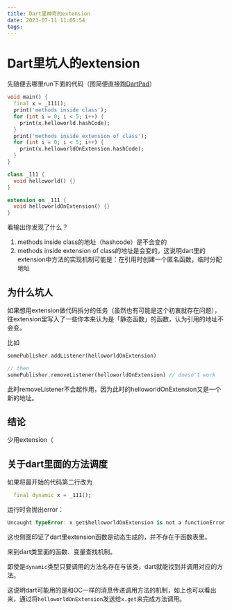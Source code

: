 ```yaml
---
title: Dart里神奇的extension
date: 2023-07-11 11:05:54
tags:
---
```


# Dart里坑人的extension

先随便去哪里run下面的代码（图简便直接跑[DartPad](https://dartpad.cn/)）

```dart
void main() {
  final x = _111();
  print('methods inside class');
  for (int i = 0; i < 5; i++) {
    print(x.helloworld.hashCode);
  }
  print('methods inside extension of class');
  for (int i = 0; i < 5; i++) {
    print(x.helloworldOnExtension.hashCode);
  }
}

class _111 {
  void helloworld() {}
}

extension on _111 {
  void helloworldOnExtension() {}
}
```

看输出你发现了什么？

1. methods inside class的地址（hashcode）是不会变的
2. methods inside extension of class的地址是会变的，这说明dart里的extension中方法的实现机制可能是：在引用时创建一个匿名函数，临时分配地址

## 为什么坑人

如果想用extension做代码拆分的任务（虽然也有可能是这个初衷就存在问题），往extension里写入了一些你本来认为是「静态函数」的函数，认为引用的地址不会变。

比如

```dart
somePublisher.addListener(helloworldOnExtension)

// then
somePublisher.removeListener(helloworldOnExtension) // doesn't work
```

此时removeListener不会起作用，因为此时的helloworldOnExtension又是一个新的地址。

## 结论

少用extension（

## 关于dart里面的方法调度

如果将最开始的代码第二行改为

```dart
  final dynamic x = _111();
```

运行时会抛出error：

```dart
Uncaught TypeError: x.get$helloworldOnExtension is not a functionError: TypeError: x.get$helloworldOnExtension is not a function
```

这也侧面印证了dart里extension函数是动态生成的，并不存在于函数表里。

来到dart类里面的函数、变量查找机制。

即使是`dynamic`类型只要调用的方法名存在与该类，dart就能找到并调用对应的方法。

这说明dart可能用的是和OC一样的消息传递调用方法的机制，如上也可以看出来，通过将`helloworldOnExtension`发送给`x.get`来完成方法调用。
